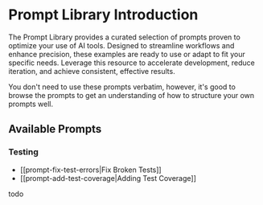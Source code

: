 # Prompt Library Introduction

The Prompt Library provides a curated selection of prompts proven to optimize your use of AI tools. Designed to streamline workflows and enhance precision, these examples are ready to use or adapt to fit your specific needs. Leverage this resource to accelerate development, reduce iteration, and achieve consistent, effective results.

You don't need to use these prompts verbatim, however, it's good to browse the prompts to get an understanding of how to structure your own prompts well.

## Available Prompts

### Testing
- [[prompt-fix-test-errors|Fix Broken Tests]]
- [[prompt-add-test-coverage|Adding Test Coverage]]

todo